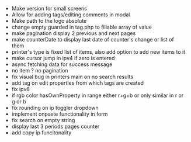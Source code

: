 -   Make version for small screens
-   Allow for adding tags/editing comments in modal
-   Make path to the logo absolute
-   change empty guarded in tag.php to fillable array of value
-   make pagination display 2 previous and next pages
-   make counterDate to display last date of counter's change or list of them
-   printer's type is fixed list of items, also add option to add new items to it
-   make cursor jump in ipv4 if zero is entered
-   async fetching data for success message
-   no item ? no pagination
-   fix visual bug in printers main on no search results
-   add tag on edit properties from which tags are created
-   fix ipv6
-   if rgb color hasOwnProperty in range either r+g+b or only similar in r or g or b
-   fix rounding on ip toggler dropdown
-   implement onpaste functionality in form
-   fix search on empty string
-   display last 3 periods pages counter
-   add copy ip funcitonality
